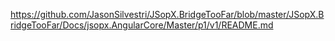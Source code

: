 https://github.com/JasonSilvestri/JSopX.BridgeTooFar/blob/master/JSopX.BridgeTooFar/Docs/jsopx.AngularCore/Master/p1/v1/README.md